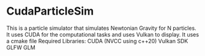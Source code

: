 # CudaParticleSim
This is a particle simulator that simulates Newtonian Gravity for N particles.
It uses CUDA for the computational tasks and uses Vulkan to display.
It uses a cmake file
Required Libraries:
CUDA (NVCC using c++20)
Vulkan SDK
GLFW
GLM
